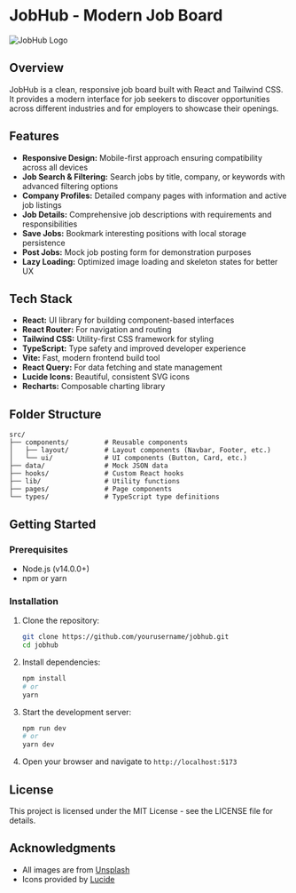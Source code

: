 
# JobHub - Modern Job Board

![JobHub Logo](https://images.unsplash.com/photo-1486312338219-ce68d2c6f44d?w=1200&h=400&fit=crop&auto=format)

## Overview

JobHub is a clean, responsive job board built with React and Tailwind CSS. It provides a modern interface for job seekers to discover opportunities across different industries and for employers to showcase their openings.

## Features

- **Responsive Design:** Mobile-first approach ensuring compatibility across all devices
- **Job Search & Filtering:** Search jobs by title, company, or keywords with advanced filtering options
- **Company Profiles:** Detailed company pages with information and active job listings
- **Job Details:** Comprehensive job descriptions with requirements and responsibilities
- **Save Jobs:** Bookmark interesting positions with local storage persistence
- **Post Jobs:** Mock job posting form for demonstration purposes
- **Lazy Loading:** Optimized image loading and skeleton states for better UX

## Tech Stack

- **React:** UI library for building component-based interfaces
- **React Router:** For navigation and routing
- **Tailwind CSS:** Utility-first CSS framework for styling
- **TypeScript:** Type safety and improved developer experience
- **Vite:** Fast, modern frontend build tool
- **React Query:** For data fetching and state management
- **Lucide Icons:** Beautiful, consistent SVG icons
- **Recharts:** Composable charting library

## Folder Structure

```
src/
├── components/         # Reusable components
│   ├── layout/         # Layout components (Navbar, Footer, etc.)
│   └── ui/             # UI components (Button, Card, etc.)
├── data/               # Mock JSON data
├── hooks/              # Custom React hooks
├── lib/                # Utility functions
├── pages/              # Page components
└── types/              # TypeScript type definitions
```

## Getting Started

### Prerequisites

- Node.js (v14.0.0+)
- npm or yarn

### Installation

1. Clone the repository:
   ```bash
   git clone https://github.com/yourusername/jobhub.git
   cd jobhub
   ```

2. Install dependencies:
   ```bash
   npm install
   # or
   yarn
   ```

3. Start the development server:
   ```bash
   npm run dev
   # or
   yarn dev
   ```

4. Open your browser and navigate to `http://localhost:5173`

## License

This project is licensed under the MIT License - see the LICENSE file for details.

## Acknowledgments

- All images are from [Unsplash](https://unsplash.com)
- Icons provided by [Lucide](https://lucide.dev)
